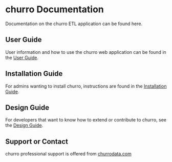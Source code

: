 # churro Documentation

Documentation on the churro ETL application can be found here.

## User Guide

User information and how to use the churro web application can be found in the [User Guide](https://churrodata.github.io/churro/user-guide).

## Installation Guide

For admins wanting to install churro, instructions are found in the [Installation Guide](https://churrodata.github.io/churro/installation-guide).


## Design Guide

For developers that want to know how to extend or contribute to churro, see the [Design Guide](https://churrodata.github.io/churro/design-guide).


## Support or Contact

churro professional support is offered from [churrodata.com](https://churrodata.com/)
